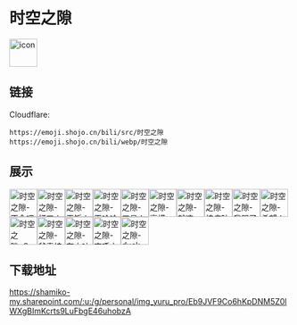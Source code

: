 # 时空之隙
<img src="https://emoji.shojo.cn/bili/src/时空之隙/icon.png" width="50" height="50" alt="icon">

## 链接
Cloudflare:
```
https://emoji.shojo.cn/bili/src/时空之隙
https://emoji.shojo.cn/bili/webp/时空之隙
```
## 展示
<img src="https://emoji.shojo.cn/bili/src/时空之隙/时空之隙-不会吧.png" width="50" height="50" alt="时空之隙-不会吧"><img src="https://emoji.shojo.cn/bili/src/时空之隙/时空之隙-打工人.png" width="50" height="50" alt="时空之隙-打工人"><img src="https://emoji.shojo.cn/bili/src/时空之隙/时空之隙-干饭人.png" width="50" height="50" alt="时空之隙-干饭人"><img src="https://emoji.shojo.cn/bili/src/时空之隙/时空之隙-干啥啥不行.png" width="50" height="50" alt="时空之隙-干啥啥不行"><img src="https://emoji.shojo.cn/bili/src/时空之隙/时空之隙-工具人.png" width="50" height="50" alt="时空之隙-工具人"><img src="https://emoji.shojo.cn/bili/src/时空之隙/时空之隙-豪横.png" width="50" height="50" alt="时空之隙-豪横"><img src="https://emoji.shojo.cn/bili/src/时空之隙/时空之隙-就这.png" width="50" height="50" alt="时空之隙-就这"><img src="https://emoji.shojo.cn/bili/src/时空之隙/时空之隙-抗疫防疫.png" width="50" height="50" alt="时空之隙-抗疫防疫"><img src="https://emoji.shojo.cn/bili/src/时空之隙/时空之隙-我哭了我装的.png" width="50" height="50" alt="时空之隙-我哭了我装的"><img src="https://emoji.shojo.cn/bili/src/时空之隙/时空之隙-希望人没事.png" width="50" height="50" alt="时空之隙-希望人没事"><img src="https://emoji.shojo.cn/bili/src/时空之隙/时空之隙-？？？.png" width="50" height="50" alt="时空之隙-？？？"><img src="https://emoji.shojo.cn/bili/src/时空之隙/时空之隙-爷青结.png" width="50" height="50" alt="时空之隙-爷青结"><img src="https://emoji.shojo.cn/bili/src/时空之隙/时空之隙-有内味了.png" width="50" height="50" alt="时空之隙-有内味了"><img src="https://emoji.shojo.cn/bili/src/时空之隙/时空之隙-直呼内行.png" width="50" height="50" alt="时空之隙-直呼内行"><img src="https://emoji.shojo.cn/bili/src/时空之隙/时空之隙-duck不必.png" width="50" height="50" alt="时空之隙-duck不必">

## 下载地址

https://shamiko-my.sharepoint.com/:u:/g/personal/img_yuru_pro/Eb9JVF9Co6hKpDNM5Z0lWXgBImKcrts9LuFbgE46uhobzA